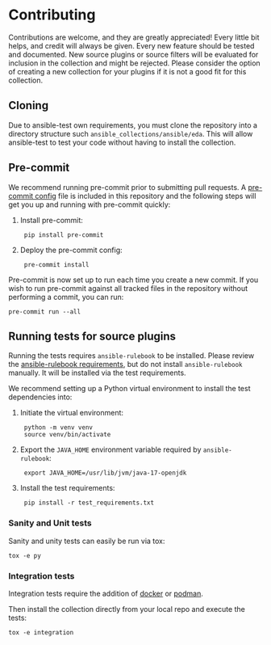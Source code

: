 # Contributing

Contributions are welcome, and they are greatly appreciated! Every little bit helps, and credit will always be given.
Every new feature should be tested and documented.
New source plugins or source filters will be evaluated for inclusion in the collection and might be rejected. Please consider the option of creating a new collection for your plugins if it is not a good fit for this collection.

## Cloning

Due to ansible-test own requirements, you must clone the repository into
a directory structure such `ansible_collections/ansible/eda`. This will allow
ansible-test to test your code without having to install the collection.

## Pre-commit

We recommend running pre-commit prior to submitting pull requests. A [pre-commit config](.pre-commit-config.yaml) file is included in this repository and the following steps will get you up and running with pre-commit quickly:

1. Install pre-commit:

        pip install pre-commit

2. Deploy the pre-commit config:

        pre-commit install

Pre-commit is now set up to run each time you create a new commit. If you wish to run pre-commit against all tracked files in the repository without performing a commit, you can run:

```shell
pre-commit run --all
```

## Running tests for source plugins

Running the tests requires `ansible-rulebook` to be installed. Please review the [ansible-rulebook requirements](https://ansible-rulebook.readthedocs.io/en/stable/installation.html#requirements), but do not install `ansible-rulebook` manually. It will be installed via the test requirements.

We recommend setting up a Python virtual environment to install the test dependencies into:

1. Initiate the virtual environment:

        python -m venv venv
        source venv/bin/activate

2. Export the `JAVA_HOME` environment variable required by `ansible-rulebook`:

        export JAVA_HOME=/usr/lib/jvm/java-17-openjdk

3. Install the test requirements:

        pip install -r test_requirements.txt

### Sanity and Unit tests

Sanity and unity tests can easily be run via tox:

```shell
tox -e py
```

### Integration tests

Integration tests require the addition of [docker](https://docs.docker.com/engine/install/) or [podman](https://podman.io/getting-started/installation).

Then install the collection directly from your local repo and execute the tests:

```shell
tox -e integration
```
